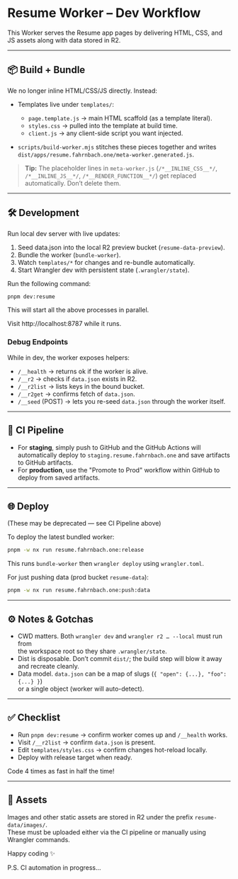 # Resume Worker – Dev Workflow

This Worker serves the Resume app pages by delivering HTML, CSS, and JS assets along with data stored in R2.

---

## 📦 Build + Bundle

We no longer inline HTML/CSS/JS directly. Instead:

- Templates live under `templates/`:

  - `page.template.js` → main HTML scaffold (as a template literal).
  - `styles.css` → pulled into the template at build time.
  - `client.js` → any client-side script you want injected.

- `scripts/build-worker.mjs` stitches these pieces together and writes
  `dist/apps/resume.fahrnbach.one/meta-worker.generated.js`.

> **Tip:** The placeholder lines in `meta-worker.js` (`/*__INLINE_CSS__*/`,
> `/*__INLINE_JS__*/`, `/*__RENDER_FUNCTION__*/`) get replaced automatically.
> Don’t delete them.

---

## 🛠 Development

Run local dev server with live updates:

1. Seed data.json into the local R2 preview bucket (`resume-data-preview`).
2. Bundle the worker (`bundle-worker`).
3. Watch `templates/*` for changes and re-bundle automatically.
4. Start Wrangler dev with persistent state (`.wrangler/state`).

Run the following command:

```bash
pnpm dev:resume
```

This will start all the above processes in parallel.

Visit http://localhost:8787 while it runs.

### Debug Endpoints

While in dev, the worker exposes helpers:

- `/__health` → returns ok if the worker is alive.
- `/__r2` → checks if `data.json` exists in R2.
- `/__r2list` → lists keys in the bound bucket.
- `/__r2get` → confirms fetch of `data.json`.
- `/__seed` (POST) → lets you re-seed `data.json` through the worker itself.

---

## 🤖 CI Pipeline

- For **staging**, simply push to GitHub and the GitHub Actions will automatically deploy to `staging.resume.fahrnbach.one` and save artifacts to GitHub artifacts.
- For **production**, use the "Promote to Prod" workflow within GitHub to deploy from saved artifacts.

---

## 🌐 Deploy

(These may be deprecated — see CI Pipeline above)

To deploy the latest bundled worker:

```bash
pnpm -w nx run resume.fahrnbach.one:release
```

This runs `bundle-worker` then `wrangler deploy` using `wrangler.toml`.

For just pushing data (prod bucket `resume-data`):

```bash
pnpm -w nx run resume.fahrnbach.one:push:data
```

---

## ⚙️ Notes & Gotchas

- CWD matters. Both `wrangler dev` and `wrangler r2 … --local` must run from  
  the workspace root so they share `.wrangler/state`.
- Dist is disposable. Don’t commit `dist/`; the build step will blow it away  
  and recreate cleanly.
- Data model. `data.json` can be a map of slugs (`{ "open": {...}, "foo": {...} }`)  
  or a single object (worker will auto-detect).

---

## ✅ Checklist

- Run `pnpm dev:resume` → confirm worker comes up and `/__health` works.
- Visit `/__r2list` → confirm `data.json` is present.
- Edit `templates/styles.css` → confirm changes hot-reload locally.
- Deploy with release target when ready.

Code 4 times as fast in half the time!

---

## 📁 Assets

Images and other static assets are stored in R2 under the prefix `resume-data/images/`.  
These must be uploaded either via the CI pipeline or manually using Wrangler commands.

Happy coding ✨

P.S. CI automation in progress...
